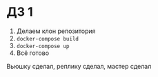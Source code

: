 # ДЗ 1

1. Делаем клон репозитория
2. `docker-compose build`
3. `docker-compose up`
4. Всё готово

Вьюшку сделал, реплику сделал, мастер сделал

